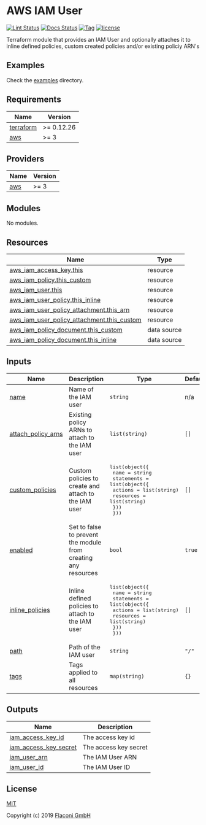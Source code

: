 # AWS IAM User

[![Lint Status](https://github.com/Flaconi/terraform-aws-iam-user/actions/workflows/linting.yml/badge.svg?branch=master)](https://github.com/Flaconi/terraform-aws-iam-user/actions/workflows/linting.yml)
[![Docs Status](https://github.com/Flaconi/terraform-aws-iam-user/actions/workflows/terraform-docs.yml/badge.svg?branch=master)](https://github.com/Flaconi/terraform-aws-iam-user/actions/workflows/terraform-docs.yml)
[![Tag](https://img.shields.io/github/tag/Flaconi/terraform-aws-iam-user.svg)](https://github.com/Flaconi/terraform-aws-iam-user/releases)
[![license](http://img.shields.io/badge/license-MIT-brightgreen.svg)](http://opensource.org/licenses/MIT)

Terraform module that provides an IAM User and optionally attaches it to inline defined policies, custom created policies and/or existing policiy ARN's

## Examples

Check the [examples](examples) directory.


<!-- BEGINNING OF PRE-COMMIT-TERRAFORM DOCS HOOK -->
## Requirements

| Name | Version |
|------|---------|
| <a name="requirement_terraform"></a> [terraform](#requirement\_terraform) | >= 0.12.26 |
| <a name="requirement_aws"></a> [aws](#requirement\_aws) | >= 3 |

## Providers

| Name | Version |
|------|---------|
| <a name="provider_aws"></a> [aws](#provider\_aws) | >= 3 |

## Modules

No modules.

## Resources

| Name | Type |
|------|------|
| [aws_iam_access_key.this](https://registry.terraform.io/providers/hashicorp/aws/latest/docs/resources/iam_access_key) | resource |
| [aws_iam_policy.this_custom](https://registry.terraform.io/providers/hashicorp/aws/latest/docs/resources/iam_policy) | resource |
| [aws_iam_user.this](https://registry.terraform.io/providers/hashicorp/aws/latest/docs/resources/iam_user) | resource |
| [aws_iam_user_policy.this_inline](https://registry.terraform.io/providers/hashicorp/aws/latest/docs/resources/iam_user_policy) | resource |
| [aws_iam_user_policy_attachment.this_arn](https://registry.terraform.io/providers/hashicorp/aws/latest/docs/resources/iam_user_policy_attachment) | resource |
| [aws_iam_user_policy_attachment.this_custom](https://registry.terraform.io/providers/hashicorp/aws/latest/docs/resources/iam_user_policy_attachment) | resource |
| [aws_iam_policy_document.this_custom](https://registry.terraform.io/providers/hashicorp/aws/latest/docs/data-sources/iam_policy_document) | data source |
| [aws_iam_policy_document.this_inline](https://registry.terraform.io/providers/hashicorp/aws/latest/docs/data-sources/iam_policy_document) | data source |

## Inputs

| Name | Description | Type | Default | Required |
|------|-------------|------|---------|:--------:|
| <a name="input_name"></a> [name](#input\_name) | Name of the IAM user | `string` | n/a | yes |
| <a name="input_attach_policy_arns"></a> [attach\_policy\_arns](#input\_attach\_policy\_arns) | Existing policy ARNs to attach to the IAM user | `list(string)` | `[]` | no |
| <a name="input_custom_policies"></a> [custom\_policies](#input\_custom\_policies) | Custom policies to create and attach to the IAM user | <pre>list(object({<br>    name = string<br>    statements = list(object({<br>      actions   = list(string)<br>      resources = list(string)<br>    }))<br>  }))</pre> | `[]` | no |
| <a name="input_enabled"></a> [enabled](#input\_enabled) | Set to false to prevent the module from creating any resources | `bool` | `true` | no |
| <a name="input_inline_policies"></a> [inline\_policies](#input\_inline\_policies) | Inline defined policies to attach to the IAM user | <pre>list(object({<br>    name = string<br>    statements = list(object({<br>      actions   = list(string)<br>      resources = list(string)<br>    }))<br>  }))</pre> | `[]` | no |
| <a name="input_path"></a> [path](#input\_path) | Path of the IAM user | `string` | `"/"` | no |
| <a name="input_tags"></a> [tags](#input\_tags) | Tags applied to all resources | `map(string)` | `{}` | no |

## Outputs

| Name | Description |
|------|-------------|
| <a name="output_iam_access_key_id"></a> [iam\_access\_key\_id](#output\_iam\_access\_key\_id) | The access key id |
| <a name="output_iam_access_key_secret"></a> [iam\_access\_key\_secret](#output\_iam\_access\_key\_secret) | The access key secret |
| <a name="output_iam_user_arn"></a> [iam\_user\_arn](#output\_iam\_user\_arn) | The IAM User ARN |
| <a name="output_iam_user_id"></a> [iam\_user\_id](#output\_iam\_user\_id) | The IAM User ID |

<!-- END OF PRE-COMMIT-TERRAFORM DOCS HOOK -->

## License

[MIT](LICENSE)

Copyright (c) 2019 [Flaconi GmbH](https://github.com/Flaconi)
